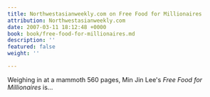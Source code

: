 ```yaml
---
title: Northwestasianweekly.com on Free Food for Millionaires
attribution: Northwestasianweekly.com
date: 2007-03-11 18:12:48 +0000
book: book/free-food-for-millionaires.md
description: ''
featured: false
weight: ''

---
```

Weighing in at a mammoth 560 pages, Min Jin Lee's _Free Food for Millionaires_ is…